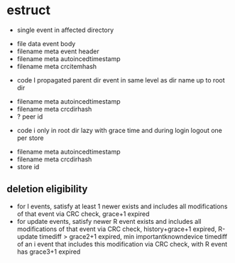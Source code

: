 # estruct

* single event in affected directory
 - file data event body
 - filename meta event header
 - filename meta autoincedtimestamp
 - filename meta crcitemhash
* code I propagated parent dir event in same level as dir name up to root dir
 - filename meta autoincedtimestamp
 - filename meta crcdirhash
 - ? peer id
* code i only in root dir lazy with grace time and during login logout one per store
 - filename meta autoincedtimestamp
 - filename meta crcdirhash
 - store id

## deletion eligibility

- for I events, satisfy at least 1 newer exists and includes all modifications of that event via CRC check, grace+1 expired
- for update events, satisfy newer R event exists and includes all modifications of that event via CRC check, history+grace+1 expired, R-update timediff > grace2+1 expired, min importantknowndevice timediff of an i event that includes this modification via CRC check, with R event has grace3+1 expired
